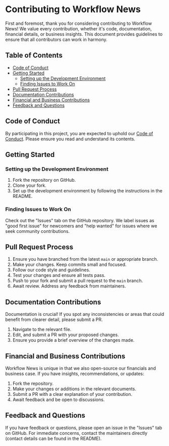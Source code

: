 # Contributing to Workflow News

First and foremost, thank you for considering contributing to Workflow News! We value every contribution, whether it's code, documentation, financial details, or business insights. This document provides guidelines to ensure that all contributors can work in harmony.

## Table of Contents

- [Code of Conduct](#code-of-conduct)
- [Getting Started](#getting-started)
  - [Setting up the Development Environment](#setting-up-the-development-environment)
  - [Finding Issues to Work On](#finding-issues-to-work-on)
- [Pull Request Process](#pull-request-process)
- [Documentation Contributions](#documentation-contributions)
- [Financial and Business Contributions](#financial-and-business-contributions)
- [Feedback and Questions](#feedback-and-questions)

## Code of Conduct

By participating in this project, you are expected to uphold our [Code of Conduct](LINK_TO_CODE_OF_CONDUCT.md). Please ensure you read and understand its contents.

## Getting Started

### Setting up the Development Environment

1. Fork the repository on GitHub.
2. Clone your fork.
3. Set up the development environment by following the instructions in the README.

### Finding Issues to Work On

Check out the "Issues" tab on the GitHub repository. We label issues as "good first issue" for newcomers and "help wanted" for issues where we seek community contributions.

## Pull Request Process

1. Ensure you have branched from the latest `main` or appropriate branch.
2. Make your changes. Keep commits small and focused.
3. Follow our code style and guidelines.
4. Test your changes and ensure all tests pass.
5. Push to your fork and submit a pull request to the `main` branch.
6. Await review. Address any feedback from maintainers.

## Documentation Contributions

Documentation is crucial! If you spot any inconsistencies or areas that could benefit from clearer detail, please submit a PR.

1. Navigate to the relevant file.
2. Edit, and submit a PR with your proposed changes.
3. Ensure you provide a brief overview of the changes made.

## Financial and Business Contributions

Workflow News is unique in that we also open-source our financials and business case. If you have insights, recommendations, or updates:

1. Fork the repository.
2. Make your changes or additions in the relevant documents.
3. Submit a PR with a clear explanation of your contribution.
4. Await feedback and be open to discussions.

## Feedback and Questions

If you have feedback or questions, please open an issue in the "Issues" tab on GitHub. For immediate concerns, contact the maintainers directly (contact details can be found in the README).
